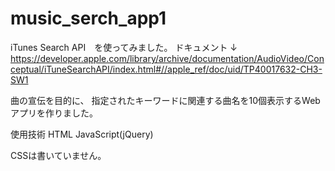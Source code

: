 # music_serch_app1

iTunes Search API　を使ってみました。
ドキュメント
↓
https://developer.apple.com/library/archive/documentation/AudioVideo/Conceptual/iTuneSearchAPI/index.html#//apple_ref/doc/uid/TP40017632-CH3-SW1

曲の宣伝を目的に、
指定されたキーワードに関連する曲名を10個表示するWebアプリを作りました。

使用技術
HTML JavaScript(jQuery)

CSSは書いていません。
